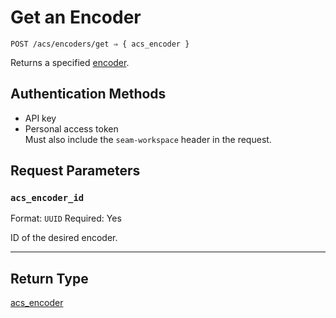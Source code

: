 # Get an Encoder

```
POST /acs/encoders/get ⇒ { acs_encoder }
```

Returns a specified [encoder](../../../capability-guides/access-systems/working-with-card-encoders-and-scanners/README.md).

## Authentication Methods

- API key
- Personal access token
  <br>Must also include the `seam-workspace` header in the request.

## Request Parameters

### `acs_encoder_id`

Format: `UUID`
Required: Yes

ID of the desired encoder.

***

## Return Type

[acs\_encoder](./)
